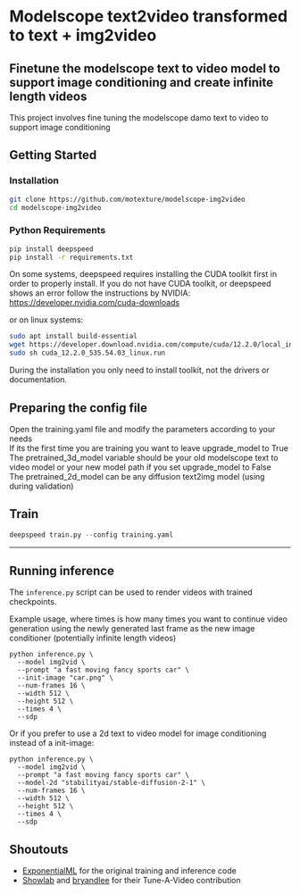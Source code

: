 # Modelscope text2video transformed to text + img2video
## Finetune the modelscope text to video model to support image conditioning and create infinite length videos

This project involves fine tuning the modelscope damo text to video to support image conditioning

## Getting Started

### Installation
```bash
git clone https://github.com/motexture/modelscope-img2video
cd modelscope-img2video
```

### Python Requirements

```bash
pip install deepspeed
pip install -r requirements.txt
```

On some systems, deepspeed requires installing the CUDA toolkit first in order to properly install. If you do not have CUDA toolkit, or deepspeed shows an error follow the instructions by NVIDIA: https://developer.nvidia.com/cuda-downloads

or on linux systems:
```bash
sudo apt install build-essential
wget https://developer.download.nvidia.com/compute/cuda/12.2.0/local_installers/cuda_12.2.0_535.54.03_linux.run
sudo sh cuda_12.2.0_535.54.03_linux.run
```

During the installation you only need to install toolkit, not the drivers or documentation.

## Preparing the config file
Open the training.yaml file and modify the parameters according to your needs  <br /> 
If its the first time you are training you want to leave upgrade_model to True  <br /> 
The pretrained_3d_model variable should be your old modelscope text to video model or your new model path if you set upgrade_model to False  <br /> 
The pretrained_2d_model can be any diffusion text2img model (using during validation)

## Train
```python
deepspeed train.py --config training.yaml
```
---

## Running inference
The `inference.py` script can be used to render videos with trained checkpoints.

Example usage, where times is how many times you want to continue video generation using the newly generated last frame as the new image conditioner (potentially infinite length videos)
```
python inference.py \
  --model img2vid \
  --prompt "a fast moving fancy sports car" \
  --init-image "car.png" \
  --num-frames 16 \
  --width 512 \
  --height 512 \
  --times 4 \
  --sdp
```

Or if you prefer to use a 2d text to video model for image conditioning instead of a init-image:
```
python inference.py \
  --model img2vid \
  --prompt "a fast moving fancy sports car" \
  --model-2d "stabilityai/stable-diffusion-2-1" \
  --num-frames 16 \
  --width 512 \
  --height 512 \
  --times 4 \
  --sdp
```
## Shoutouts

- [ExponentialML](https://github.com/ExponentialML/Text-To-Video-Finetuning/) for the original training and inference code
- [Showlab](https://github.com/showlab/Tune-A-Video) and [bryandlee](https://github.com/bryandlee/Tune-A-Video) for their Tune-A-Video contribution
